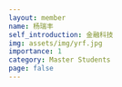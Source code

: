 ```yaml
---
layout: member
name: 杨瑞丰
self_introduction: 金融科技
img: assets/img/yrf.jpg
importance: 1
category: Master Students
page: false
---
```



